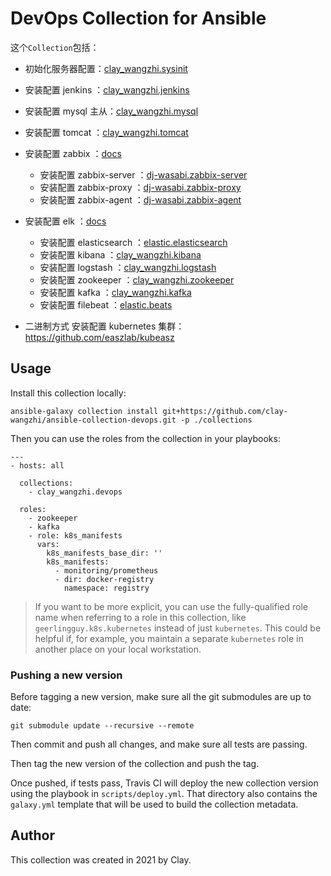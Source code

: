 # DevOps Collection for Ansible

这个`Collection`包括：

* 初始化服务器配置：[clay_wangzhi.sysinit](https://github.com/clay-wangzhi/ansible-role-sysinit)
* 安装配置 jenkins ：[clay_wangzhi.jenkins](https://github.com/clay-wangzhi/ansible-role-jenkins)

* 安装配置 mysql 主从：[clay_wangzhi.mysql](https://github.com/clay-wangzhi/ansible-role-mysql)
* 安装配置 tomcat ：[clay_wangzhi.tomcat](https://github.com/clay-wangzhi/ansible-role-tomcat)
* 安装配置 zabbix ：[docs](docs/ansible-install-zabbix.md)
  * 安装配置 zabbix-server ：[dj-wasabi.zabbix-server](https://github.com/dj-wasabi/ansible-zabbix-server)
  * 安装配置 zabbix-proxy ：[dj-wasabi.zabbix-proxy](https://github.com/dj-wasabi/ansible-zabbix-proxy)
  * 安装配置 zabbix-agent ：[dj-wasabi.zabbix-agent](https://github.com/dj-wasabi/ansible-zabbix-agent)
* 安装配置 elk ：[docs](docs/ansible-install-elk.md)
  * 安装配置 elasticsearch ：[elastic.elasticsearch](https://github.com/elastic/ansible-elasticsearch)
  * 安装配置 kibana ：[clay_wangzhi.kibana](https://github.com/clay-wangzhi/ansible-role-kibana)
  * 安装配置 logstash ：[clay_wangzhi.logstash](https://github.com/clay-wangzhi/ansible-role-logstash)
  * 安装配置 zookeeper ：[clay_wangzhi.zookeeper](https://github.com/clay-wangzhi/ansible-role-zookeeper) 
  * 安装配置 kafka ：[clay_wangzhi.kafka](https://github.com/clay-wangzhi/ansible-role-kafka)
  * 安装配置 filebeat ：[elastic.beats](https://github.com/elastic/ansible-beats)
* 二进制方式 安装配置 kubernetes 集群：https://github.com/easzlab/kubeasz

## Usage

Install this collection locally:

    ansible-galaxy collection install git+https://github.com/clay-wangzhi/ansible-collection-devops.git -p ./collections

Then you can use the roles from the collection in your playbooks:

    ---
    - hosts: all
    
      collections:
        - clay_wangzhi.devops
    
      roles:
        - zookeeper
        - kafka
        - role: k8s_manifests
          vars:
            k8s_manifests_base_dir: ''
            k8s_manifests:
              - monitoring/prometheus
              - dir: docker-registry
                namespace: registry

> If you want to be more explicit, you can use the fully-qualified role name when referring to a role in this collection, like `geerlingguy.k8s.kubernetes` instead of just `kubernetes`. This could be helpful if, for example, you maintain a separate `kubernetes` role in another place on your local workstation.

### Pushing a new version

Before tagging a new version, make sure all the git submodules are up to date:

    git submodule update --recursive --remote

Then commit and push all changes, and make sure all tests are passing.

Then tag the new version of the collection and push the tag.

Once pushed, if tests pass, Travis CI will deploy the new collection version using the playbook in `scripts/deploy.yml`. That directory also contains the `galaxy.yml` template that will be used to build the collection metadata.

## Author

This collection was created in 2021 by Clay.

